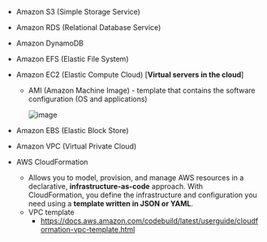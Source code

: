 - Amazon S3 (Simple Storage Service)
- Amazon RDS (Relational Database Service)
- Amazon DynamoDB
- Amazon EFS (Elastic File System)
- Amazon EC2 (Elastic Compute Cloud) [**Virtual servers in the cloud**]
  - AMI (Amazon Machine Image) - template that contains the software configuration (OS and applications)
    
    ![image](https://github.com/user-attachments/assets/e86ed1ee-1950-4091-b979-e1a9c2a3f6a8)
    
- Amazon EBS (Elastic Block Store)
- Amazon VPC (Virtual Private Cloud)
- AWS CloudFormation
  - Allows you to model, provision, and manage AWS resources in a declarative, **infrastructure-as-code** approach. With CloudFormation, you define the infrastructure and configuration you need using a **template written in JSON or YAML**.
  - VPC template
    - https://docs.aws.amazon.com/codebuild/latest/userguide/cloudformation-vpc-template.html
